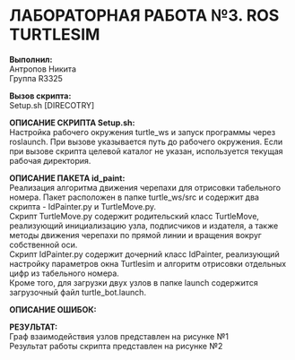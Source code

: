 # ЛАБОРАТОРНАЯ РАБОТА №3. ROS TURTLESIM  
**Выполнил:**  
Антропов Никита  
Группа R3325  

**Вызов скрипта:**  
Setup.sh [DIRECOTRY]  

**ОПИСАНИЕ СКРИПТА Setup.sh:**  
Настройка рабочего окружения turtle_ws и запуск программы через roslaunch. При вызове указывается путь до рабочего окружения. Если при вызове скрипта целевой каталог не указан, используется текущая рабочая директория.  

**ОПИСАНИЕ ПАКЕТА id_paint:**  
Реализация алгоритма движения черепахи для отрисовки табельного номера. Пакет расположен в папке turtle_ws/src и содержит два скрипта - IdPainter.py и TurtleMove.py.  
Скрипт TurtleMove.py содержит родительский класс TurtleMove, реализующий инициализацию узла, подписчиков и издателя, а также методы движения черепахи по прямой линии и вращения вокруг собственной оси.  
Скрипт IdPainter.py содержит дочерний класс IdPainter, реализующий настройку параметров окна Turtlesim и алгоритм отрисовки отдельных цифр из табельного номера.  
Кроме того, для загрузки двух узлов в папке launch содержится загрузочный файл turtle_bot.launch.  

**ОПИСАНИЕ ОШИБОК:**  

**РЕЗУЛЬТАТ:**  
Граф взаимодействия узлов представлен на рисунке №1  
Результат работы скрипта представлен на рисунке №2
